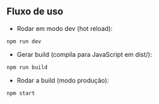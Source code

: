 
## Fluxo de uso

- Rodar em modo dev (hot reload):

```
npm run dev
```

- Gerar build (compila para JavaScript em dist/):

```
npm run build
```

- Rodar a build (modo produção):

```
npm start
```
